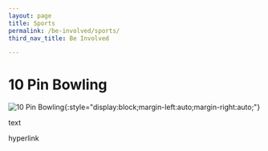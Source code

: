 ```yaml
---
layout: page
title: Sports
permalink: /be-involved/sports/
third_nav_title: Be Involved

---
```


# 10 Pin Bowling

![10 Pin Bowling](https://www.tp.edu.sg/content/dam/tp-web/images/life@tp/cca/sports/10_pin_bowling.jpg){:style="display:block;margin-left:auto;margin-right:auto;"}

text

hyperlink